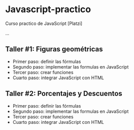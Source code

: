 # Javascript-practico
Curso practico de JavaScript [Platzi]

...

## Taller #1: Figuras geométricas

- Primer paso: definir las fórmulas
- Segundo paso: implementar las formulas en JavaScript
- Tercer paso: crear funciones
- Cuarto paso: integrar JavaScript con HTML

## Taller #2: Porcentajes y Descuentos

- Primer paso: definir las fórmulas
- Segundo paso: implementar las formulas en JavaScript
- Tercer paso: crear funciones
- Cuarto paso: integrar JavaScript con HTML
